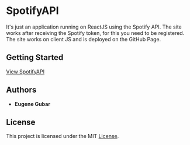 # SpotifyAPI

It's just an application running on ReactJS using the Spotify API.
The site works after receiving the Spotify token, for this you need to be registered.
The site works on client JS and is deployed on the GitHub Page.

## Getting Started

[View SpotifyAPI](https://eugene-gubar.github.io/SpotifyAPI/)

## Authors

* **Eugene Gubar**

## License

This project is licensed under the MIT [License](https://github.com/Eugene-Gubar/SpotifyAPI/blob/master/LICENSE).